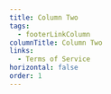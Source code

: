 ```yaml
---
title: Column Two
tags:
  - footerLinkColumn
columnTitle: Column Two
links:
  - Terms of Service
horizontal: false
order: 1
---
```

